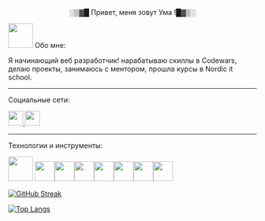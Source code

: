 <div id="header" align="center">
  </div>
<div id="header" align="center">
░▒▓█ Привет, меня зовут Ума !█▓▒░
  </div>
 
<img src="https://otkritkis.com/wp-content/uploads/2022/07/hr2rf.gif" width=50px height=50px /> Обо мне:

Я начинающий веб разработчик! нарабатываю скиллы в Codewars, делаю проекты, занимаюсь с ментором, прошла курсы в Nordic it school.
___________________________________________________________________________________________________________________________________________
Социальные сети:

<a href="https://t.me/Umavvv">
  <img src="https://rusvectores.org/data/images/telegram.png/" width="30" height="30">
</a> <a href="https://www.linkedin.com/in/%D1%83%D0%BC%D0%B0-%D0%BD%D1%83%D1%80%D1%83%D1%82%D0%B4%D0%B8%D0%BD%D0%BE%D0%B2%D0%B0-71314a266">
  <img src="https://www.globaldatinginsights.com/wp-content/uploads/2015/04/Screen-Shot-2015-04-29-at-17.41.10.png" width="30" height="30">
</a>

____________________________________________________________________________________________________________________________________________
  
  Технологии и инструменты:
  
  <img src="https://cdn2.iconfinder.com/data/icons/designer-skills/128/code-programming-java-software-develop-command-language-1024.png" width=50px height=50px /> <img src="https://www.desura.com/files/images/65/65f875b0aa3b0eb635d4f76bfebca0f6.png" width=40px height=40px /><img src="https://beecoder.org/media/logo/spring_beecoder.org.png" width=40px height=40px /><img src="https://dqlab.id/files/dqlab/file/data-web-1/data-user-2/5e4d812d9d625eec3ea8e4447fb09b93/311e74cec7a5d67cb07d50f75c5807b1.png" width=40px height=40px /><img src="https://icon-library.com/images/postgres-icon/postgres-icon-25.jpg" width=40px height=40px /><img src="https://www.freepngimg.com/thumb/logo/69421-logo-distribution-ubuntu-unix-linux-hd-image-free-png.png" width=40px height=40px /><img src="https://cdn.freebiesupply.com/logos/large/2x/git-icon-logo-png-transparent.png" width=40px height=40px /><img src="https://static.tildacdn.com/tild3939-3532-4538-b732-653033666638/vertical-logo-monoch.png" width=40px height=40px />  
   
  
  
 [![GitHub Streak](http://github-readme-streak-stats.herokuapp.com?user=umavvv&theme=monokai)](https://git.io/streak-stats)
 
[![Top Langs](https://github-readme-stats.vercel.app/api/top-langs/?username=umavvv&layout=compact&theme=vision-friendly-dark)](https://github.com/anuraghazra/github-readme-stats)

